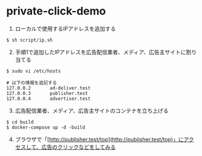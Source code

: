 # private-click-demo

1. ローカルで使用するIPアドレスを追加する

```sh:
$ sh script/ip.sh
```

2. 手順1で追加したIPアドレスを広告配信業者、メディア、広告主サイトに割り当てる

```sh:
$ sudo vi /etc/hosts
```

```sh:/etc/hosts
# 以下の情報を追記する
127.0.0.2       ad-deliver.test
127.0.0.3       publisher.test
127.0.0.4       advertiser.test
```

3. 広告配信業者、メディア、広告主サイトのコンテナを立ち上げる

```sh:
$ cd build
$ docker-compose up -d -build
```

4. ブラウザで「[http://publisher.test/top](http://publisher.test/top)」にアクセスして、広告のクリックなどをしてみる
